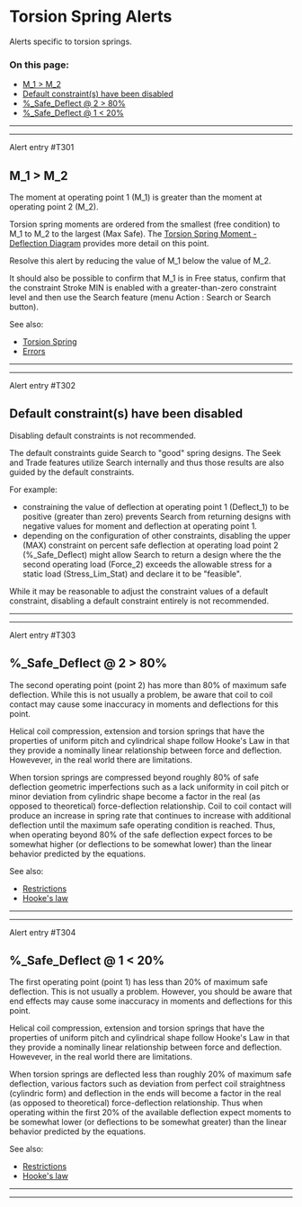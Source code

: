 # Torsion Spring Alerts &nbsp; 

Alerts specific to torsion springs. 

### On this page:   
 - [M_1 > M_2](alerts.html#M1_GT_M2)  
 - [Default constraint(s) have been disabled](alerts.html#T_DefaultConstraint)  
 - [%_Safe_Deflect @ 2 > 80%](alerts.html#PC_Safe_Deflect2_GT_80)  
 - [%_Safe_Deflect @ 1 < 20%](alerts.html#PC_Safe_Deflect1_LT_20)  

___

<a id="M1_GT_M2"></a>  
___

Alert entry #T301
## M_1 > M_2 
The moment at operating point 1 (M_1) is greater than the moment at operating point 2 (M_2). 

Torsion spring moments are ordered from the smallest (free condition) to M_1 to M_2 to the largest (Max Safe). 
The [Torsion Spring Moment - Deflection Diagram](/docs/Help/DesignTypes/Spring/Torsion/description.html#t_springFD_Diag) 
provides more detail on this point. 

Resolve this alert by reducing the value of M_1 below the value of M_2. 

It should also be possible to confirm that M_1 is in Free status, 
confirm that the constraint Stroke MIN is enabled with a greater-than-zero constraint level 
and then use the Search feature (menu Action : Search or Search button). 

See also: 
<!---
Need to add content that allows this link to be uncommented and replace the stopgap below 
 - [Torsion Spring Constraints](/docs/Help/DesignTypes/Spring/Torsion/description.html#t_springConstraints)   
-->
 - [Torsion Spring](/docs/Help/DesignTypes/Spring/Torsion/description.html)   
 - [Errors](/docs/Help/errors.html)   

___

<a id="T_DefaultConstraint"></a>  
___

Alert entry #T302
## Default constraint(s) have been disabled 
  
Disabling default constraints is not recommended. 

The default constraints guide Search to "good" spring designs. 
The Seek and Trade features utilize Search internally and thus those results are also
guided by the default constraints. 

For example: 
 - constraining the value of deflection at operating point 1 (Deflect_1) to be positive (greater than zero) 
prevents Search from returning designs with negative values for moment and deflection at operating point 1. 
 - depending on the configuration of other constraints, 
disabling the upper (MAX) constraint on percent safe deflection at operating load point 2 (%_Safe_Deflect) 
might allow Search to return a design where the the second operating load (Force_2) exceeds the allowable stress 
for a static load (Stress_Lim_Stat) and declare it to be "feasible". 

While it may be reasonable to adjust the constraint values of a default constraint, 
disabling a default constraint entirely is not recommended. 

___

<a id="PC_Safe_Deflect2_GT_80"></a>  
___

Alert entry #T303
## %_Safe_Deflect @ 2 > 80% 
The second operating point (point 2) has more than 80% of maximum safe deflection. 
While this is not usually a problem, 
be aware that coil to coil contact may cause some inaccuracy in moments and deflections for this point.  

Helical coil compression, extension and torsion springs that have the properties of uniform pitch and cylindrical shape 
follow Hooke's Law in that they provide a nominally linear relationship between force and deflection. 
Howevever, in the real world there are limitations. 

When torsion springs are compressed beyond roughly 80% of safe deflection 
geometric imperfections such as a lack uniformity in coil pitch or minor deviation from cylindric shape 
become a factor in the real (as opposed to theoretical) force-deflection relationship. 
Coil to coil contact will produce an increase in spring rate that continues to increase 
with additional deflection until the maximum safe operating condition is reached. 
Thus, when operating beyond 80% of the safe deflection expect forces to be somewhat higher 
(or deflections to be somewhat lower) 
than the linear behavior predicted by the equations. 

 See also: 
  - [Restrictions](/docs/About/Legal/Restrictions.html)  
  - [Hooke's law](https://en.wikipedia.org/wiki/Hooke%27s_law)  

___

<a id="PC_Safe_Deflect1_LT_20"></a>  
___

Alert entry #T304
## %_Safe_Deflect @ 1 < 20% 

The first operating point (point 1) has less than 20% of maximum safe deflection. 
This is not usually a problem. 
However, you should be aware that end effects may cause some inaccuracy in moments and deflections for this point.  

Helical coil compression, extension and torsion springs that have the properties of uniform pitch and cylindrical shape 
follow Hooke's Law in that they provide a nominally linear relationship between force and deflection. 
Howevever, in the real world there are limitations. 

When torsion springs are deflected less than roughly 20% of maximum safe deflection, 
various factors such as deviation from perfect coil straightness (cylindric form) and deflection in the ends 
will become a factor in the real (as opposed to theoretical) force-deflection relationship. 
Thus when operating within the first 20% of the available deflection expect moments to be somewhat lower 
(or deflections to be somewhat greater) than the linear behavior predicted by the equations.  

 See also: 
  - [Restrictions](/docs/About/Legal/Restrictions.html)  
  - [Hooke's law](https://en.wikipedia.org/wiki/Hooke%27s_law)  

___

<a id="padding"></a>  
___

##  
  
  &nbsp;   
  
  &nbsp;   
  
  &nbsp;   
  
  &nbsp;   
  
  &nbsp;   
  
  &nbsp;   
  
  &nbsp;   
  
  &nbsp;   
  
  &nbsp;   
  
  &nbsp;   
  
  &nbsp;   
  
  &nbsp;   
  
  &nbsp;   

 